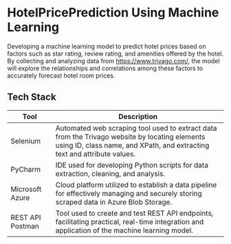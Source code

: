 # HotelPricePrediction Using Machine Learning
Developing a machine learning model to predict hotel prices based on factors such as star rating, review rating, and amenities offered by the hotel. By collecting and analyzing data from https://www.trivago.com/, the model will explore the relationships and correlations among these factors to accurately forecast hotel room prices.

## Tech Stack
| Tool             | Description                                                                                                                                               |
|------------------|-----------------------------------------------------------------------------------------------------------------------------------------------------------|
| Selenium         | Automated web scraping tool used to extract data from the Trivago website by locating elements using ID, class name, and XPath, and extracting text and attribute values. |
| PyCharm          | IDE used for developing Python scripts for data extraction, cleaning, and analysis.                                                                        |
| Microsoft Azure  | Cloud platform utilized to establish a data pipeline for effectively managing and securely storing scraped data in Azure Blob Storage.                     |
| REST API Postman | Tool used to create and test REST API endpoints, facilitating practical, real-time integration and application of the machine learning model.              |



#

